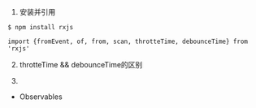 
1. 安装并引用
```
$ npm install rxjs

import {fromEvent, of, from, scan, throtteTime, debounceTime} from 'rxjs'
```

2. throtteTime && debounceTime的区别

3. 
+ Observables
